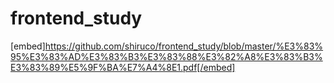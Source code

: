 # frontend_study
[embed]https://github.com/shiruco/frontend_study/blob/master/%E3%83%95%E3%83%AD%E3%83%B3%E3%83%88%E3%82%A8%E3%83%B3%E3%83%89%E5%9F%BA%E7%A4%8E1.pdf[/embed]
